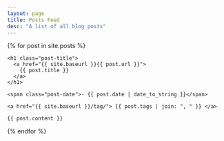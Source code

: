 ```yaml
---
layout: page
title: Posts Feed
desc: "A list of all blog posts"
---
```




<div class="posts">

  {% for post in site.posts  %}

  <div class="post">

    <h1 class="post-title">
      <a href="{{ site.baseurl }}{{ post.url }}">
        {{ post.title }}
      </a>
    </h1>

    <span class="post-date">- {{ post.date | date_to_string }}</span>

    <a href="{{ site.baseurl }}/tag/"> {{ post.tags | join: ", " }} </a>

    {{ post.content }}
  
  </div>
  {% endfor %}
</div>
